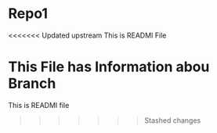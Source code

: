 # Repo1

<<<<<<< Updated upstream
This is READMI File

This File has Information abou Branch
=======
This is READMI file
>>>>>>> Stashed changes
